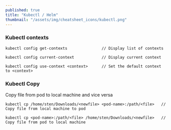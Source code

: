 ```yaml
---
published: true
title: "Kubectl / Helm"
thumbnail: "/assets/img/cheatsheet_icons/kubectl.png"
---
```


### Kubectl contexts
```shell 
kubectl config get-contexts               // Display list of contexts
```
```shell 
kubectl config current-context            // Display current context
```
```shell 
kubectl config use-context <context>      // Set the default context to <context>
```

### Kubectl Copy
Copy file from pod to local machine and vice versa
```shell 
kubectl cp /home/sten/Downloads/<newfile> <pod-name>:/path/<file>   // Copy file from local machine to pod
```
```shell 
kubectl cp <pod-name>:/path/<file> /home/sten/Downloads/<newfile>   // Copy file from pod to local machine
```